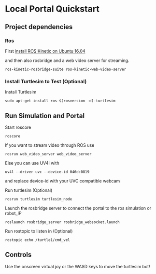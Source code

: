 # Local Portal Quickstart

## Project dependencies

### Ros

First [install ROS Kinetic on Ubuntu 16.04](http://wiki.ros.org/kinetic/Installation/Ubuntu)

and then also rosbridge and a web video server for streaming.

```
ros-kinetic-rosbridge-suite ros-kinetic-web-video-server
```



### Install Turtlesim to Test (Optional)

Install Turtlesim
```
sudo apt-get install ros-$(rosversion -d)-turtlesim
```

## Run Simulation and Portal

Start roscore

```
roscore
```

If you want to stream video through ROS use
```
rosrun web_video_server web_video_server
```
Else you can use UV4l with

```
uv4l --driver uvc --device-id 046d:0819
```
and replace device-id with your UVC compatible webcam


Run turtlesim (Optional)

```
rosrun turtlesim turtlesim_node
```
Launch the rosbridge server to connect the portal to the ros simulation or robot_IP

```
roslaunch rosbridge_server rosbridge_websocket.launch
```
Run rostopic to listen in (Optional)
```
rostopic echo /turtle1/cmd_vel
```

## Controls

Use the onscreen virtual joy or the WASD keys to move the turtlesim bot!
